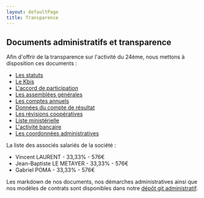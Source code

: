 ```yaml
---
layout: defaultPage
title: Transparence
---
```


## Documents administratifs et transparence

Afin d'offrir de la transparence sur l'activité du 24ème, nous mettons à disposition ces documents :

* [Les statuts](https://jeancloude.24eme.fr/index.php/s/Fb9DkRC544GYr3n)
* [Le Kbis](https://jeancloude.24eme.fr/index.php/s/8noZ9786rtTmBNP)
* [L'accord de participation](https://jeancloude.24eme.fr/index.php/s/6awJfcf3BjpjgHT)
* [Les assemblées générales](https://jeancloude.24eme.fr/index.php/s/BirbLYRQUuwKmcs)
* [Les comptes annuels](https://jeancloude.24eme.fr/index.php/s/5TOAZycfOKIonLL)
* [Données du compte de résultat](https://github.com/24eme/administratif/blob/master/bilans.csv)
* [Les révisions coopératives](https://jeancloude.24eme.fr/index.php/s/Ydnwe4WQG3kXwjr)
* [Liste ministérielle](https://jeancloude.24eme.fr/index.php/s/krKq8sMtdoPzpZ4)
* [L'activité bancaire](https://github.com/24eme/banque/blob/master/data/history.csv)
* [Les coordonnées administratives](https://github.com/24eme/administratif/blob/master/README.md#coordonn%C3%A9es-administratives)

La liste des associés salariés de la société  :

* Vincent LAURENT - 33,33% - 576€
* Jean-Baptiste LE METAYER - 33,33% - 576€
* Gabriel POMA - 33,33% - 576€

Les markdown de nos documents, nos démarches administratives ainsi que nos modèles de contrats sont disponibles dans notre [dépôt git administratif](https://github.com/24eme/administratif/blob/master/README.md).
